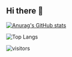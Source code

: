 ## Hi there 👋
[![Anurag's GitHub stats](https://github-readme-stats.vercel.app/api?username=Ringyale)](https://github.com/anuraghazra/github-readme-stats)

![Top Langs](https://github-readme-stats.vercel.app/api/top-langs/?username=Ringyale)

![visitors](https://visitor-badge.glitch.me/badge?page_id=Ringyale&left_color=red&right_color=blue)
<!--
**Ringyale/Ringyale** is a ✨ _special_ ✨ repository because its `README.md` (this file) appears on your GitHub profile.

Here are some ideas to get you started:

- 🔭 I’m currently working on ...
- 🌱 I’m currently learning ...
- 👯 I’m looking to collaborate on ...
- 🤔 I’m looking for help with ...
- 💬 Ask me about ...
- 📫 How to reach me: ...
- 😄 Pronouns: ...
- ⚡ Fun fact: ...
-->
